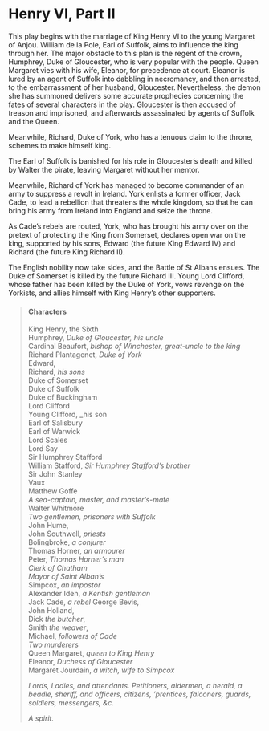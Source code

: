 <!-- ======================================================================
--- Search engine
title:          Henry VI, Part II
keywords:       Henry VI, part, history
description:    Henry VI, Part II by William Shakespeare.
--- Menu system
order:          50
text:           Henry VI, Part II
hidden:         false
umbel:          false
--- Page properties
id:             
document:       
layout:         layout-2-left
$-left:         play-list
searchable:     true
======================================================================= -->

# Henry VI, Part II

This play begins with the marriage of King Henry VI to the young Margaret of
Anjou. William de la Pole, Earl of Suffolk, aims to influence the king through
her. The major obstacle to this plan is the regent of the crown, Humphrey, Duke
of Gloucester, who is very popular with the people. Queen Margaret vies with his
wife, Eleanor, for precedence at court. Eleanor is lured by an agent of Suffolk
into dabbling in necromancy, and then arrested, to the embarrassment of her
husband, Gloucester. Nevertheless, the demon she has summoned delivers some
accurate prophecies concerning the fates of several characters in the play.
Gloucester is then accused of treason and imprisoned, and afterwards assassinated
by agents of Suffolk and the Queen.

Meanwhile, Richard, Duke of York, who has a tenuous claim to the throne, schemes
to make himself king.

The Earl of Suffolk is banished for his role in Gloucester’s death and killed by
Walter the pirate, leaving Margaret without her mentor.

Meanwhile, Richard of York has managed to become commander of an army to suppress
a revolt in Ireland. York enlists a former officer, Jack Cade, to lead a rebellion
that threatens the whole kingdom, so that he can bring his army from Ireland into
England and seize the throne.

As Cade’s rebels are routed, York, who has brought his army over on the pretext
of protecting the King from Somerset, declares open war on the king, supported
by his sons, Edward (the future King Edward IV) and Richard (the future King
Richard II).

The English nobility now take sides, and the Battle of St Albans ensues. The
Duke of Somerset is killed by the future Richard III. Young Lord Clifford, whose
father has been killed by the Duke of York, vows revenge on the Yorkists, and
allies himself with King Henry’s other supporters.

>   #### Characters
>   
>   King Henry, the Sixth  
    Humphrey, _Duke of Gloucester, his uncle_  
    Cardinal Beaufort, _bishop of Winchester, great-uncle to the king_  
    Richard Plantagenet, _Duke of York_  
    Edward,  
    Richard, _his sons_  
    Duke of Somerset  
    Duke of Suffolk  
    Duke of Buckingham  
    Lord Clifford  
    Young Clifford, _his son  
    Earl of Salisbury  
    Earl of Warwick  
    Lord Scales  
    Lord Say  
    Sir Humphrey Stafford  
    William Stafford, _Sir Humphrey Stafford’s brother_  
    Sir John Stanley  
    Vaux  
    Matthew Goffe  
    _A sea-captain, master, and master’s-mate_  
    Walter Whitmore  
    _Two gentlemen, prisoners with Suffolk_  
    John Hume,  
    John Southwell, _priests_  
    Bolingbroke, _a conjurer_  
    Thomas Horner, _an armourer_  
    Peter, _Thomas Horner’s man_  
    _Clerk of Chatham_  
    _Mayor of Saint Alban’s_  
    Simpcox, _an impostor_  
    Alexander Iden, _a Kentish gentleman_  
    Jack Cade, _a rebel_
    George Bevis,  
    John Holland,  
    Dick _the butcher_,  
    Smith _the weaver_,  
    Michael, _followers of Cade_  
    _Two murderers_  
    Queen Margaret, _queen to King Henry_  
    Eleanor, _Duchess of Gloucester_  
    Margaret Jourdain, _a witch, wife to Simpcox_ 
>   
>   _Lords, Ladies, and attendants. Petitioners, aldermen, a herald, a beadle, sheriff,
    and officers, citizens, ’prentices, falconers, guards, soldiers, messengers, &c._
>   
>   _A spirit._
